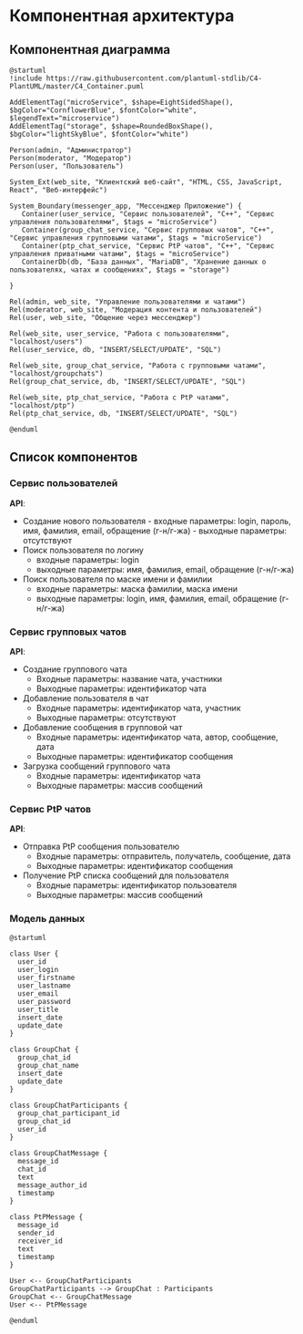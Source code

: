 # Компонентная архитектура
<!-- Состав и взаимосвязи компонентов системы между собой и внешними системами с указанием протоколов, ключевые технологии, используемые для реализации компонентов.
Диаграмма контейнеров C4 и текстовое описание. 
-->

## Компонентная диаграмма

```plantuml
@startuml
!include https://raw.githubusercontent.com/plantuml-stdlib/C4-PlantUML/master/C4_Container.puml

AddElementTag("microService", $shape=EightSidedShape(), $bgColor="CornflowerBlue", $fontColor="white", $legendText="microservice")
AddElementTag("storage", $shape=RoundedBoxShape(), $bgColor="lightSkyBlue", $fontColor="white")

Person(admin, "Администратор")
Person(moderator, "Модератор")
Person(user, "Пользователь")

System_Ext(web_site, "Клиентский веб-сайт", "HTML, CSS, JavaScript, React", "Веб-интерфейс")

System_Boundary(messenger_app, "Мессенджер Приложение") {
   Container(user_service, "Сервис пользователей", "C++", "Сервис управления пользователями", $tags = "microService")    
   Container(group_chat_service, "Сервис групповых чатов", "C++", "Сервис управления групповыми чатами", $tags = "microService") 
   Container(ptp_chat_service, "Сервис PtP чатов", "C++", "Сервис управления приватными чатами", $tags = "microService")   
   ContainerDb(db, "База данных", "MariaDB", "Хранение данных о пользователях, чатах и сообщениях", $tags = "storage")
   
}

Rel(admin, web_site, "Управление пользователями и чатами")
Rel(moderator, web_site, "Модерация контента и пользователей")
Rel(user, web_site, "Общение через мессенджер")

Rel(web_site, user_service, "Работа с пользователями", "localhost/users")
Rel(user_service, db, "INSERT/SELECT/UPDATE", "SQL")

Rel(web_site, group_chat_service, "Работа с групповыми чатами", "localhost/groupchats")
Rel(group_chat_service, db, "INSERT/SELECT/UPDATE", "SQL")

Rel(web_site, ptp_chat_service, "Работа с PtP чатами", "localhost/ptp")
Rel(ptp_chat_service, db, "INSERT/SELECT/UPDATE", "SQL")

@enduml

```
## Список компонентов  

### Сервис пользователей
**API**:
- Создание нового пользователя
      - входные параметры: login, пароль, имя, фамилия, email, обращение (г-н/г-жа)
      - выходные параметры: отсутствуют
- Поиск пользователя по логину
     - входные параметры:  login
     - выходные параметры: имя, фамилия, email, обращение (г-н/г-жа)
- Поиск пользователя по маске имени и фамилии
     - входные параметры: маска фамилии, маска имени
     - выходные параметры: login, имя, фамилия, email, обращение (г-н/г-жа)

### Сервис групповых чатов
**API**:
- Создание группового чата
  - Входные параметры: название чата, участники
  - Выходные параметры: идентификатор чата
- Добавление пользователя в чат
  - Входные параметры: идентификатор чата, участник
  - Выходные параметры: отсутствуют
- Добавление сообщения в групповой чат
  - Входные параметры: идентификатор чата, автор, сообщение, дата
  - Выходные параметры: идентификатор сообщения
- Загрузка сообщений группового чата
  - Входные параметры: идентификатор чата
  - Выходные параметры: массив сообщений

### Сервис PtP чатов
**API**:
- Отправка PtP сообщения пользователю
  - Входные параметры: отправитель, получатель, сообщение, дата
  - Выходные параметры: идентификатор сообщения
- Получение PtP списка сообщений для пользователя
  - Входные параметры: идентификатор пользователя
  - Выходные параметры: массив сообщений

### Модель данных

```puml
@startuml

class User {
  user_id
  user_login
  user_firstname
  user_lastname
  user_email
  user_password
  user_title
  insert_date
  update_date
}

class GroupChat {
  group_chat_id
  group_chat_name
  insert_date
  update_date
}

class GroupChatParticipants {
  group_chat_participant_id
  group_chat_id
  user_id
}

class GroupChatMessage {
  message_id
  chat_id
  text
  message_author_id
  timestamp
}

class PtPMessage {
  message_id
  sender_id
  receiver_id
  text
  timestamp
}

User <-- GroupChatParticipants
GroupChatParticipants --> GroupChat : Participants
GroupChat <-- GroupChatMessage
User <-- PtPMessage

@enduml
```
